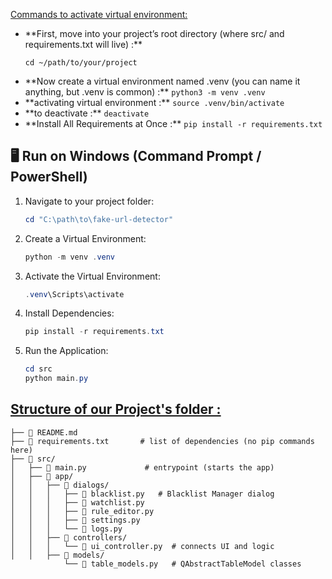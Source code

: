 <u>Commands to activate virtual environment:</u>
<ul>
    <li>**First, move into your project’s root directory (where src/ and requirements.txt will live) :**

<code>cd ~/path/to/your/project</code></li>


<li> **Now create a virtual environment named .venv (you can name it anything, but .venv is common) :**
<code>python3 -m venv .venv</code></li>

<li> **activating virtual environment :**
<code>source .venv/bin/activate</code></li>

<li> **to deactivate :** 
<code>deactivate</code></li>

<li> **Install All Requirements at Once :** 
<code>pip install -r requirements.txt</code></li>

</ul>




  
    
## 🖥️ Run on Windows (Command Prompt / PowerShell)

1. Navigate to your project folder:

    ```powershell
    cd "C:\path\to\fake-url-detector"
    ```

2. Create a Virtual Environment:

    ```powershell
    python -m venv .venv
    ```

3. Activate the Virtual Environment:

    ```powershell
    .venv\Scripts\activate
    ```

4. Install Dependencies:

    ```powershell
    pip install -r requirements.txt
    ```

5. Run the Application:

    ```powershell
    cd src
    python main.py
    ```


<u><h2>Structure of our Project's folder :</h2></u>


```fake-url-detector/
├── 📄 README.md
├── 📄 requirements.txt       # list of dependencies (no pip commands here)
├── 📂 src/
│   ├── 📄 main.py             # entrypoint (starts the app)
│   ├── 📂 app/
│   │   ├── 📂 dialogs/
│   │   │   ├── 📄 blacklist.py   # Blacklist Manager dialog
│   │   │   ├── 📄 watchlist.py
│   │   │   ├── 📄 rule_editor.py
│   │   │   ├── 📄 settings.py
│   │   │   └── 📄 logs.py
│   │   ├── 📂 controllers/
│   │   │   └── 📄 ui_controller.py  # connects UI and logic
│   │   ├── 📂 models/
            └── 📄 table_models.py   # QAbstractTableModel classes

    
```

